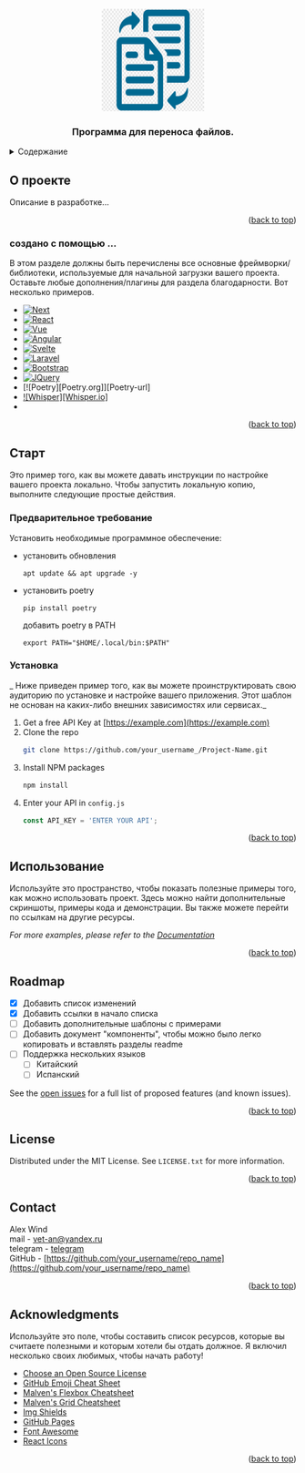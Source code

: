 <a name="readme-top"></a>
<!-- PROJECT SHIELDS -->
<!--
*** I'm using markdown "reference style" links for readability.
*** Reference links are enclosed in brackets [ ] instead of parentheses ( ).
*** See the bottom of this document for the declaration of the reference variables
*** for contributors-url, forks-url, etc. This is an optional, concise syntax you may use.
*** https://www.markdownguide.org/basic-syntax/#reference-style-links
-->
<!-- [![Contributors][contributors-shield]][contributors-url]
[![Forks][forks-shield]][forks-url]
[![Stargazers][stars-shield]][stars-url]
[![Issues][issues-shield]][issues-url]
[![MIT License][license-shield]][license-url]
[![LinkedIn][linkedin-shield]][linkedin-url] -->

<!-- PROJECT LOGO -->
<br />
<div align="center">
  <a>
    <img src="docs/images/logo.png" alt="trancrib - Logo.png" width="180" height="180">
  </a>
  <br />
  <H3 align="center">
  Программа для переноса файлов. <br>
  </H3>
</div>

<!-- TABLE OF CONTENTS -->
<details>
  <summary>Содержание</summary>
  <ol>
    <li>
      <a href="#О проекте">О проекте</a>
      <ul>
        <li><a href="#создано с помощью ...">создано с помощью ...</a></li>
      </ul>
    </li>
    <li>
      <a href="#Старт">Старт</a>
      <ul>
        <li><a href="#Предварительное требование">Предварительное требование</a></li>
        <li><a href="#Установка">Установка</a></li>
      </ul>
    </li>
    <li><a href="#Использование">Использование</a></li>
    <li><a href="#roadmap">Roadmap</a></li>
    <li><a href="#contributing">Contributing</a></li>
    <li><a href="#license">License</a></li>
    <li><a href="#contact">Contact</a></li>
    <li><a href="#acknowledgments">Acknowledgments</a></li>
  </ol>
</details>



<!-- ABOUT THE PROJECT -->
## О проекте

Описание в разработке... 

<p align="right">(<a href="#readme-top">back to top</a>)</p>



### создано с помощью ...

В этом разделе должны быть перечислены все основные фреймворки/библиотеки, используемые для начальной загрузки вашего проекта. Оставьте любые дополнения/плагины для раздела благодарности. Вот несколько примеров.

* [![Next][Next.js]][Next-url]
* [![React][React.js]][React-url]
* [![Vue][Vue.js]][Vue-url]
* [![Angular][Angular.io]][Angular-url]
* [![Svelte][Svelte.dev]][Svelte-url]
* [![Laravel][Laravel.com]][Laravel-url]
* [![Bootstrap][Bootstrap.com]][Bootstrap-url]
* [![JQuery][JQuery.com]][JQuery-url]
* [![Poetry][Poetry.org]][Poetry-url]
* [![Whisper][Whisper.io]][Whisper-url]
* 
<p align="right">(<a href="#readme-top">back to top</a>)</p>



<!-- GETTING STARTED -->
## Старт

Это пример того, как вы можете давать инструкции по настройке вашего проекта локально.
Чтобы запустить локальную копию, выполните следующие простые действия.

### Предварительное требование

Установить необходимые программное обеспечение:
* установить обновления
  ```
  apt update && apt upgrade -y
  ```
* установить poetry
  ```
  pip install poetry
  ```
  добавить poetry в PATH
  ```
  export PATH="$HOME/.local/bin:$PATH"
  ```

### Установка

_ Ниже приведен пример того, как вы можете проинструктировать свою аудиторию по установке и настройке вашего приложения. Этот шаблон не основан на каких-либо внешних зависимостях или сервисах._

1. Get a free API Key at [https://example.com](https://example.com)
2. Clone the repo
   ```sh
   git clone https://github.com/your_username_/Project-Name.git
   ```
3. Install NPM packages
   ```sh
   npm install
   ```
4. Enter your API in `config.js`
   ```js
   const API_KEY = 'ENTER YOUR API';
   ```

<p align="right">(<a href="#readme-top">back to top</a>)</p>



<!-- USAGE EXAMPLES -->
## Использование

Используйте это пространство, чтобы показать полезные примеры того, как можно использовать проект. Здесь можно найти дополнительные скриншоты, примеры кода и демонстрации. Вы также можете перейти по ссылкам на другие ресурсы.

_For more examples, please refer to the [Documentation](https://example.com)_

<p align="right">(<a href="#readme-top">back to top</a>)</p>



<!-- ROADMAP -->
## Roadmap

- [x] Добавить список изменений
- [x] Добавить ссылки в начало списка
- [ ] Добавить дополнительные шаблоны с примерами
- [ ] Добавить документ "компоненты", чтобы можно было легко копировать и вставлять разделы readme
- [ ] Поддержка нескольких языков
    - [ ] Китайский
    - [ ] Испанский

See the [open issues](https://github.com/othneildrew/Best-README-Template/issues) for a full list of proposed features (and known issues).

<p align="right">(<a href="#readme-top">back to top</a>)</p>

<!-- LICENSE -->
## License

Distributed under the MIT License. See `LICENSE.txt` for more information.

<p align="right">(<a href="#readme-top">back to top</a>)</p>



<!-- CONTACT -->
## Contact

Alex Wind\
mail - [vet-an@yandex.ru](mailto:vet-an@yandex.ru)<br>
telegram - [telegram](https://t.me/your_username)<br>
GitHub - [https://github.com/your_username/repo_name](https://github.com/your_username/repo_name)

<p align="right">(<a href="#readme-top">back to top</a>)</p>



<!-- ACKNOWLEDGMENTS -->
## Acknowledgments

Используйте это поле, чтобы составить список ресурсов, которые вы считаете полезными и которым хотели бы отдать должное. Я включил несколько своих любимых, чтобы начать работу!

* [Choose an Open Source License](https://choosealicense.com)
* [GitHub Emoji Cheat Sheet](https://www.webpagefx.com/tools/emoji-cheat-sheet)
* [Malven's Flexbox Cheatsheet](https://flexbox.malven.co/)
* [Malven's Grid Cheatsheet](https://grid.malven.co/)
* [Img Shields](https://shields.io)
* [GitHub Pages](https://pages.github.com)
* [Font Awesome](https://fontawesome.com)
* [React Icons](https://react-icons.github.io/react-icons/search)

<p align="right">(<a href="#readme-top">back to top</a>)</p>



<!-- MARKDOWN LINKS & IMAGES -->
<!-- https://www.markdownguide.org/basic-syntax/#reference-style-links -->
[contributors-shield]: https://img.shields.io/github/contributors/othneildrew/Best-README-Template.svg?style=for-the-badge
[contributors-url]: https://github.com/othneildrew/Best-README-Template/graphs/contributors
[forks-shield]: https://img.shields.io/github/forks/othneildrew/Best-README-Template.svg?style=for-the-badge
[forks-url]: https://github.com/othneildrew/Best-README-Template/network/members
[stars-shield]: https://img.shields.io/github/stars/othneildrew/Best-README-Template.svg?style=for-the-badge
[stars-url]: https://github.com/othneildrew/Best-README-Template/stargazers
[issues-shield]: https://img.shields.io/github/issues/othneildrew/Best-README-Template.svg?style=for-the-badge
[issues-url]: https://github.com/othneildrew/Best-README-Template/issues
[license-shield]: https://img.shields.io/github/license/othneildrew/Best-README-Template.svg?style=for-the-badge
[license-url]: https://github.com/othneildrew/Best-README-Template/blob/master/LICENSE.txt
[linkedin-shield]: https://img.shields.io/badge/-LinkedIn-black.svg?style=for-the-badge&logo=linkedin&colorB=555
[linkedin-url]: https://linkedin.com/in/othneildrew
[product-screenshot]: images/screenshot.png
[Next.js]: https://img.shields.io/badge/next.js-000000?style=for-the-badge&logo=nextdotjs&logoColor=white
[Next-url]: https://nextjs.org/
[React.js]: https://img.shields.io/badge/React-20232A?style=for-the-badge&logo=react&logoColor=61DAFB
[React-url]: https://reactjs.org/
[Vue.js]: https://img.shields.io/badge/Vue.js-35495E?style=for-the-badge&logo=vuedotjs&logoColor=4FC08D
[Vue-url]: https://vuejs.org/
[Angular.io]: https://img.shields.io/badge/Angular-DD0031?style=for-the-badge&logo=angular&logoColor=white
[Angular-url]: https://angular.io/
[Svelte.dev]: https://img.shields.io/badge/Svelte-4A4A55?style=for-the-badge&logo=svelte&logoColor=FF3E00
[Svelte-url]: https://svelte.dev/
[Laravel.com]: https://img.shields.io/badge/Laravel-FF2D20?style=for-the-badge&logo=laravel&logoColor=white
[Laravel-url]: https://laravel.com
[Bootstrap.com]: https://img.shields.io/badge/Bootstrap-563D7C?style=for-the-badge&logo=bootstrap&logoColor=white
[Bootstrap-url]: https://getbootstrap.com
[JQuery.com]: https://img.shields.io/badge/jQuery-0769AD?style=for-the-badge&logo=jquery&logoColor=white
[JQuery-url]: https://jquery.com 
[Whisper.com]: https://images.openai.com/blob/13c810cb-0592-442d-9580-714838b8ed28/whisper.jpg&logoColor=white
[Whisper-url]: https://openai.com/research/whisper
